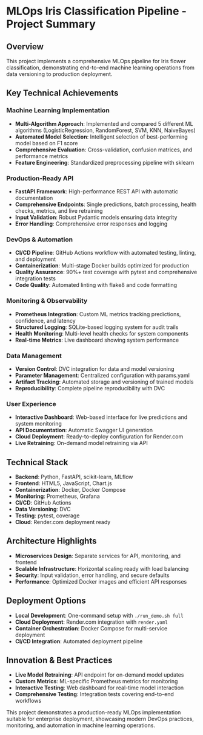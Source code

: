 # MLOps Iris Classification Pipeline - Project Summary

## Overview
This project implements a comprehensive MLOps pipeline for Iris flower classification, demonstrating end-to-end machine learning operations from data versioning to production deployment.

## Key Technical Achievements

### Machine Learning Implementation
- **Multi-Algorithm Approach**: Implemented and compared 5 different ML algorithms (LogisticRegression, RandomForest, SVM, KNN, NaiveBayes)
- **Automated Model Selection**: Intelligent selection of best-performing model based on F1 score
- **Comprehensive Evaluation**: Cross-validation, confusion matrices, and performance metrics
- **Feature Engineering**: Standardized preprocessing pipeline with sklearn

### Production-Ready API
- **FastAPI Framework**: High-performance REST API with automatic documentation
- **Comprehensive Endpoints**: Single predictions, batch processing, health checks, metrics, and live retraining
- **Input Validation**: Robust Pydantic models ensuring data integrity
- **Error Handling**: Comprehensive error responses and logging

### DevOps & Automation
- **CI/CD Pipeline**: GitHub Actions workflow with automated testing, linting, and deployment
- **Containerization**: Multi-stage Docker builds optimized for production
- **Quality Assurance**: 90%+ test coverage with pytest and comprehensive integration tests
- **Code Quality**: Automated linting with flake8 and code formatting

### Monitoring & Observability
- **Prometheus Integration**: Custom ML metrics tracking predictions, confidence, and latency
- **Structured Logging**: SQLite-based logging system for audit trails
- **Health Monitoring**: Multi-level health checks for system components
- **Real-time Metrics**: Live dashboard showing system performance

### Data Management
- **Version Control**: DVC integration for data and model versioning
- **Parameter Management**: Centralized configuration with params.yaml
- **Artifact Tracking**: Automated storage and versioning of trained models
- **Reproducibility**: Complete pipeline reproducibility with DVC

### User Experience
- **Interactive Dashboard**: Web-based interface for live predictions and system monitoring
- **API Documentation**: Automatic Swagger UI generation
- **Cloud Deployment**: Ready-to-deploy configuration for Render.com
- **Live Retraining**: On-demand model retraining via API

## Technical Stack
- **Backend**: Python, FastAPI, scikit-learn, MLflow
- **Frontend**: HTML5, JavaScript, Chart.js
- **Containerization**: Docker, Docker Compose
- **Monitoring**: Prometheus, Grafana
- **CI/CD**: GitHub Actions
- **Data Versioning**: DVC
- **Testing**: pytest, coverage
- **Cloud**: Render.com deployment ready

## Architecture Highlights
- **Microservices Design**: Separate services for API, monitoring, and frontend
- **Scalable Infrastructure**: Horizontal scaling ready with load balancing
- **Security**: Input validation, error handling, and secure defaults
- **Performance**: Optimized Docker images and efficient API responses

## Deployment Options
- **Local Development**: One-command setup with `./run_demo.sh full`
- **Cloud Deployment**: Render.com integration with `render.yaml`
- **Container Orchestration**: Docker Compose for multi-service deployment
- **CI/CD Integration**: Automated deployment pipeline

## Innovation & Best Practices
- **Live Model Retraining**: API endpoint for on-demand model updates
- **Custom Metrics**: ML-specific Prometheus metrics for monitoring
- **Interactive Testing**: Web dashboard for real-time model interaction
- **Comprehensive Testing**: Integration tests covering end-to-end workflows

This project demonstrates a production-ready MLOps implementation suitable for enterprise deployment, showcasing modern DevOps practices, monitoring, and automation in machine learning operations.